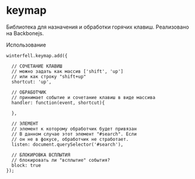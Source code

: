 keymap
==========

Библиотека для назначения и обработки горячих клавиш. Реализовано на Backbonejs.

Использование

    winterfell.keymap.add({
    
      // СОЧЕТАНИЕ КЛАВИШ
      // можно задать как массив ['shift', 'up']
      // или как строку "shift+up"
      shortcut: 'up',
      
      // ОБРАБОТЧИК
      // принимает событие и сочетание клавиш в виде массива
      handler: function(event, shortcut){
        
      },
      
      // ЭЛЕМЕНТ
      // элемент к которому обработчик будет привязан
      // В данном случае этот элемент "#search". Если
      // он не в фокусе, обработчик не стработает.
      listen: document.querySelector('#search'),
      
      // БЛОКИРОВКА ВСПЛЫТИЯ
      // блокировать ли "всплытие" события?
      block: true
    });
